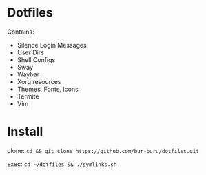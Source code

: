 <h1>Dotfiles</h1>
<p>Contains: </p>
  <ul>
    <li>Silence Login Messages</li>
    <li>User Dirs</li>
    <li>Shell Configs</li>
    <li>Sway</li>
    <li>Waybar</li>
    <li>Xorg resources</li>
    <li>Themes, Fonts, Icons</li>
    <li>Termite</li>
    <li>Vim</li>
  </ul>

<h1>Install</h1>
<p>clone: <code>cd && git clone https://github.com/bur-buru/dotfiles.git</code><br></p>
<p>exec: <code>cd ~/dotfiles && ./symlinks.sh</code></p>